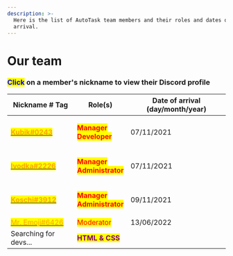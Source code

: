 ```yaml
---
description: >-
  Here is the list of AutoTask team members and their roles and dates of
  arrival.
---
```


# Our team

### <mark style="color:blue;">Click</mark> on a member's nickname to view their Discord profile

| Nickname # Tag                                                                                                                                                                      | Role(s)                                                                                                                                            | Date of arrival (day/month/year) |
| ----------------------------------------------------------------------------------------------------------------------------------------------------------------------------------- | -------------------------------------------------------------------------------------------------------------------------------------------------- | -------------------------------- |
| <mark style="color:orange;">****</mark>[<mark style="color:orange;">**Kubik#0243**</mark>](https://discordapp.com/users/685739284287848458)<mark style="color:orange;">****</mark>  | <p><mark style="color:red;"><strong>Manager</strong></mark><br><mark style="color:red;"><strong></strong><strong>Developer</strong></mark></p>     | 07/11/2021                       |
| <mark style="color:orange;">****</mark>[<mark style="color:orange;">**Ivodka#2226**</mark>](https://discordapp.com/users/727259646041128990)<mark style="color:orange;">****</mark> | <p><mark style="color:red;"><strong>Manager</strong></mark><br><mark style="color:red;"><strong></strong><strong>Administrator</strong></mark></p> | 07/11/2O21                       |
| <mark style="color:orange;">****</mark>[<mark style="color:orange;">**Koschi#3912**</mark>](https://discordapp.com/users/769203807783485491)<mark style="color:orange;">****</mark> | <p><mark style="color:red;"><strong>Manager</strong></mark><br><mark style="color:red;"><strong></strong><strong>Administrator</strong></mark></p> | 09/11/2021                       |
| <mark style="color:orange;"></mark>[<mark style="color:orange;">Mr. Emoji#6426</mark>](https://discordapp.com/users/791741298376966154)<mark style="color:orange;"></mark>          | <mark style="color:red;">Moderator</mark>                                                                                                          | 13/06/2022                       |
| Searching for devs...                                                                                                                                                               | <mark style="color:purple;">**HTML & CSS**</mark>                                                                                                  |                                  |
